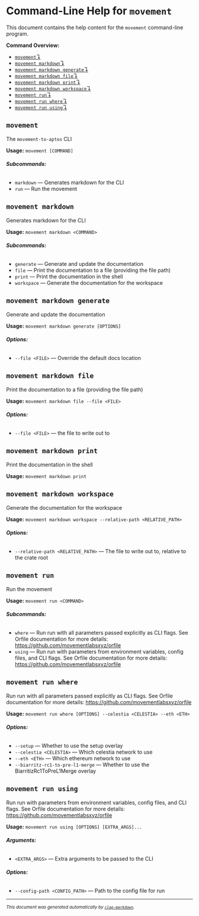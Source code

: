 # Command-Line Help for `movement`

This document contains the help content for the `movement` command-line program.

**Command Overview:**

* [`movement`↴](#movement)
* [`movement markdown`↴](#movement-markdown)
* [`movement markdown generate`↴](#movement-markdown-generate)
* [`movement markdown file`↴](#movement-markdown-file)
* [`movement markdown print`↴](#movement-markdown-print)
* [`movement markdown workspace`↴](#movement-markdown-workspace)
* [`movement run`↴](#movement-run)
* [`movement run where`↴](#movement-run-where)
* [`movement run using`↴](#movement-run-using)

## `movement`

The `movement-to-aptos` CLI

**Usage:** `movement [COMMAND]`

###### **Subcommands:**

* `markdown` — Generates markdown for the CLI
* `run` — Run the movement



## `movement markdown`

Generates markdown for the CLI

**Usage:** `movement markdown <COMMAND>`

###### **Subcommands:**

* `generate` — Generate and update the documentation
* `file` — Print the documentation to a file (providing the file path)
* `print` — Print the documentation in the shell
* `workspace` — Generate the documentation for the workspace



## `movement markdown generate`

Generate and update the documentation

**Usage:** `movement markdown generate [OPTIONS]`

###### **Options:**

* `--file <FILE>` — Override the default docs location



## `movement markdown file`

Print the documentation to a file (providing the file path)

**Usage:** `movement markdown file --file <FILE>`

###### **Options:**

* `--file <FILE>` — the file to write out to



## `movement markdown print`

Print the documentation in the shell

**Usage:** `movement markdown print`



## `movement markdown workspace`

Generate the documentation for the workspace

**Usage:** `movement markdown workspace --relative-path <RELATIVE_PATH>`

###### **Options:**

* `--relative-path <RELATIVE_PATH>` — The file to write out to, relative to the crate root



## `movement run`

Run the movement

**Usage:** `movement run <COMMAND>`

###### **Subcommands:**

* `where` — Run run with all parameters passed explicitly as CLI flags. See Orfile documentation for more details: <https://github.com/movementlabsxyz/orfile>
* `using` — Run run with parameters from environment variables, config files, and CLI flags. See Orfile documentation for more details: <https://github.com/movementlabsxyz/orfile>



## `movement run where`

Run run with all parameters passed explicitly as CLI flags. See Orfile documentation for more details: <https://github.com/movementlabsxyz/orfile>

**Usage:** `movement run where [OPTIONS] --celestia <CELESTIA> --eth <ETH>`

###### **Options:**

* `--setup` — Whether to use the setup overlay
* `--celestia <CELESTIA>` — Which celestia network to use
* `--eth <ETH>` — Which ethereum network to use
* `--biarritz-rc1-to-pre-l1-merge` — Whether to use the BiarritizRc1ToPreL1Merge overlay



## `movement run using`

Run run with parameters from environment variables, config files, and CLI flags. See Orfile documentation for more details: <https://github.com/movementlabsxyz/orfile>

**Usage:** `movement run using [OPTIONS] [EXTRA_ARGS]...`

###### **Arguments:**

* `<EXTRA_ARGS>` — Extra arguments to be passed to the CLI

###### **Options:**

* `--config-path <CONFIG_PATH>` — Path to the config file for run



<hr/>

<small><i>
    This document was generated automatically by
    <a href="https://crates.io/crates/clap-markdown"><code>clap-markdown</code></a>.
</i></small>
